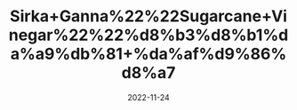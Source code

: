 ---
title: 'Sirka+Ganna%22%22Sugarcane+Vinegar%22%22%d8%b3%d8%b1%da%a9%db%81+%da%af%d9%86%d8%a7'
date: '2022-11-24' 
metatag: '' 
inventory: '0' 
draft: false 
# meta description 
shortDescripton: '%d8%ac%d9%84%d8%af+%d9%b9%d9%88%d9%86%d8%b1+%da%a9%d8%a7+%da%a9%d8%a7%d9%85+%da%a9%d8%b1%d8%aa%d8%a7+%db%81%db%92++%d8%a8%d9%84%da%88+%d9%be%d8%b1%db%8c%d8%b4%d8%b1+%da%a9%d9%88+%da%a9%d9%85+%da%a9%d8%b1%d8%aa%d8%a7+%db%81%db%92++%da%86%da%be%d8%a7%d8%a6%db%8c%d8%a7%da%ba+%d8%af%d9%88%d8%b1+%da%a9%d8%b1%d8%aa%d8%a7+%db%81%db%92+%d8%a7%d8%b3+%da%a9%d8%a7+%d8%a7%d8%b3%d8%aa%d8%b9%d9%85%d8%a7%d9%84+%da%a9%db%8c%d9%84+%d9%85%db%81%d8%a7%d8%b3%d9%88%da%ba+%da%a9%db%8c%d9%84%db%92+%d9%85%d9%81%db%8c%d8%af+%db%81%db%92++%d8%a8%d8%a7%d9%84%d9%88%da%ba+%da%a9%d9%88+%d9%86%d8%b1%d9%85+%d9%88+%d9%85%d9%84%d8%a7%d9%85+%da%a9%d8%b1%d8%aa%d8%a7+%db%81%db%92++'
description: 'Sirka+Vinegar'
longdescription: ''
tags: ''
brand: ''
subCategory: ''
unit: '800 ml-Pk'
sellCount: '0'
featured: False
# product Price
price: '250.0'
# Product Short Description
shortDescription: '%d8%ac%d9%84%d8%af+%d9%b9%d9%88%d9%86%d8%b1+%da%a9%d8%a7+%da%a9%d8%a7%d9%85+%da%a9%d8%b1%d8%aa%d8%a7+%db%81%db%92++%d8%a8%d9%84%da%88+%d9%be%d8%b1%db%8c%d8%b4%d8%b1+%da%a9%d9%88+%da%a9%d9%85+%da%a9%d8%b1%d8%aa%d8%a7+%db%81%db%92++%da%86%da%be%d8%a7%d8%a6%db%8c%d8%a7%da%ba+%d8%af%d9%88%d8%b1+%da%a9%d8%b1%d8%aa%d8%a7+%db%81%db%92+%d8%a7%d8%b3+%da%a9%d8%a7+%d8%a7%d8%b3%d8%aa%d8%b9%d9%85%d8%a7%d9%84+%da%a9%db%8c%d9%84+%d9%85%db%81%d8%a7%d8%b3%d9%88%da%ba+%da%a9%db%8c%d9%84%db%92+%d9%85%d9%81%db%8c%d8%af+%db%81%db%92++%d8%a8%d8%a7%d9%84%d9%88%da%ba+%da%a9%d9%88+%d9%86%d8%b1%d9%85+%d9%88+%d9%85%d9%84%d8%a7%d9%85+%da%a9%d8%b1%d8%aa%d8%a7+%db%81%db%92++'
productID: '473B0A3F-BF4E-ED11-996A-005056B3A416'
type: 'products'
category: 'Sirka+Vinegar' 
thumnailproduct: 'https://eraconnect.blob.core.windows.net/product-images/aminsaddiquidawakhana/29cb7124-8026-4cc6-a230-9aaee39de93f.webp' 
images:
  - image: 'https://eraconnect.blob.core.windows.net/product-images/aminsaddiquidawakhana/29cb7124-8026-4cc6-a230-9aaee39de93f.webp'  
Variants:
---